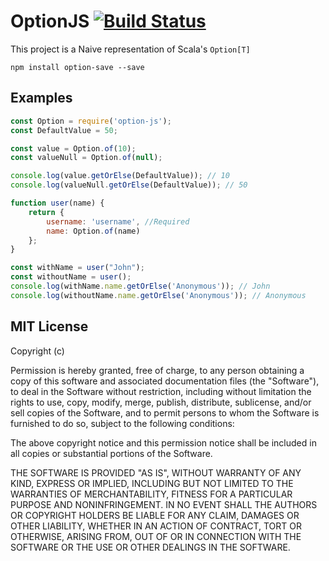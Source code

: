 # OptionJS [![Build Status](https://travis-ci.org/grillorafael/option-js.svg?branch=master)](https://travis-ci.org/grillorafael/option-js)
This project is a Naive representation of Scala's `Option[T]`

`npm install option-save --save`

## Examples
```javascript
const Option = require('option-js');
const DefaultValue = 50;

const value = Option.of(10);
const valueNull = Option.of(null);

console.log(value.getOrElse(DefaultValue)); // 10
console.log(valueNull.getOrElse(DefaultValue)); // 50

function user(name) {
    return {
        username: 'username', //Required
        name: Option.of(name)
    };
}

const withName = user("John");
const withoutName = user();
console.log(withName.name.getOrElse('Anonymous')); // John
console.log(withoutName.name.getOrElse('Anonymous')); // Anonymous
```

## MIT License

Copyright (c)

Permission is hereby granted, free of charge, to any person obtaining a copy
of this software and associated documentation files (the "Software"), to deal
in the Software without restriction, including without limitation the rights
to use, copy, modify, merge, publish, distribute, sublicense, and/or sell
copies of the Software, and to permit persons to whom the Software is
furnished to do so, subject to the following conditions:

The above copyright notice and this permission notice shall be included in all
copies or substantial portions of the Software.

THE SOFTWARE IS PROVIDED "AS IS", WITHOUT WARRANTY OF ANY KIND, EXPRESS OR
IMPLIED, INCLUDING BUT NOT LIMITED TO THE WARRANTIES OF MERCHANTABILITY,
FITNESS FOR A PARTICULAR PURPOSE AND NONINFRINGEMENT. IN NO EVENT SHALL THE
AUTHORS OR COPYRIGHT HOLDERS BE LIABLE FOR ANY CLAIM, DAMAGES OR OTHER
LIABILITY, WHETHER IN AN ACTION OF CONTRACT, TORT OR OTHERWISE, ARISING FROM,
OUT OF OR IN CONNECTION WITH THE SOFTWARE OR THE USE OR OTHER DEALINGS IN THE
SOFTWARE.